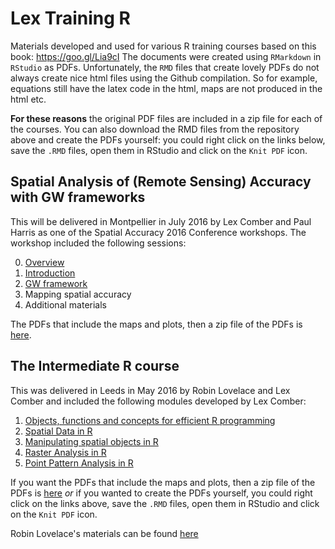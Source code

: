 # Lex Training R
Materials developed and used for various R training courses based on this book: https://goo.gl/Lia9cI
The documents were created using `RMarkdown` in `RStudio` as PDFs. Unfortunately, the `RMD` files that create lovely PDFs do not always create nice html files using the Github compilation. So for example, equations still have the latex code in the html, maps are not produced in the html etc. 

**For these reasons** the original PDF files are included in a zip file for each of the courses. You can also download the RMD files from the repository above and create the PDFs yourself: you could right click on the links below, save the `.RMD` files, open them in RStudio and click on the `Knit PDF` icon.

## Spatial Analysis of (Remote Sensing) Accuracy with GW frameworks 
This will be delivered in Montpellier in July 2016 by Lex Comber and Paul Harris as one of the Spatial Accuracy 2016 Conference workshops. The workshop included the following sessions:

0. [Overview](https://github.com/lexcomber/LexTrainingR/blob/master/overview.Rmd)
1. [Introduction](https://github.com/lexcomber/LexTrainingR/blob/master/Introduction.Rmd)
2. [GW framework](https://github.com/lexcomber/LexTrainingR/blob/master/GW_framework.Rmd)
3. Mapping spatial accuracy
4. Additional materials 

The PDFs that include the maps and plots, then a zip file of the PDFs is [here](https://github.com/lexcomber/LexTrainingR/blob/master/Spatial_Analysis_Accuracy_PDFs.zip).


## The Intermediate R course 
This was delivered in Leeds in May 2016 by Robin Lovelace and Lex Comber and included the following modules developed by Lex Comber:

1. [Objects, functions and concepts for efficient R programming](https://github.com/lexcomber/LexTrainingR/blob/master/Objects_Functions.Rmd)
2. [Spatial Data in R](https://github.com/lexcomber/LexTrainingR/blob/master/Spatial_Data_in_R.Rmd)
3. [Manipulating spatial objects in R](https://github.com/lexcomber/LexTrainingR/blob/master/Manipluating_Spatial_Objects.Rmd)
4. [Raster Analysis in R](https://github.com/lexcomber/LexTrainingR/blob/master/Raster_Analysis.Rmd)
5. [Point Pattern Analysis in R](https://github.com/lexcomber/LexTrainingR/blob/master/Point_Pattern.Rmd)

If you want the PDFs that include the maps and plots, then a zip file of the PDFs is [here](https://github.com/lexcomber/LexTrainingR/blob/master/The%20Intermediate%20R%20course%20PDFs.zip) *or* if you wanted to create the PDFs yourself, you could right click on the links above, save the `.RMD` files, open them in RStudio and click on the `Knit PDF` icon.

Robin Lovelace's materials can be found [here](https://github.com/Robinlovelace/Creating-maps-in-R/tree/master/course-info)

